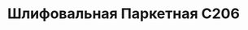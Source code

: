 ---
id: '45'
title: Шлифовальная Паркетная С206 
description: Залог 5000 рублей
price: '1300'
order: 45
default_thumbnail_image: images/IMG_20210204_161406_sm.jpg
default_original_image: images/IMG_20210204_161406.jpg
category: content/category/04shlif.md
featured: true
layout: product
---